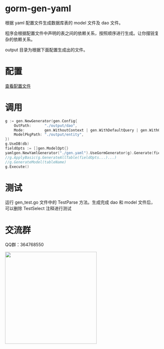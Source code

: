 # gorm-gen-yaml

根据 yaml 配置文件生成数据库表的 model 文件及 dao 文件。

程序会根据配置文件中声明的表之间的依赖关系，按照顺序进行生成。让你摆锐复杂的依赖关系。

output 目录为根据下面配置生成出的文件。

# 配置

<a href="https://github.com/we7coreteam/gorm-gen-yaml/blob/main/gen.yaml">查看配置文件</a>

# 调用

```go
g := gen.NewGenerator(gen.Config{
    OutPath:      "./output/dao",
    Mode:         gen.WithoutContext | gen.WithDefaultQuery | gen.WithQueryInterface, // generate mode
    ModelPkgPath: "./output/entity",
})
g.UseDB(db)
fieldOpts := []gen.ModelOpt{}
yamlgen.NewYamlGenerator("./gen.yaml").UseGormGenerator(g).Generate(fieldOpts...)
//g.ApplyBasic(g.GenerateAllTable(fieldOpts...)...)
//g.GenerateModel(tableName)
g.Execute()
```

# 测试

运行 gen_test.go 文件中的 TestParse 方法。生成完成 dao 和 model 文件后，可以删除 TestSelect 注释进行测试

# 交流群

QQ群：364768550

<img src="https://s2.loli.net/2024/06/03/uMjYwCWmVPaRSUt.png" width="300" >
